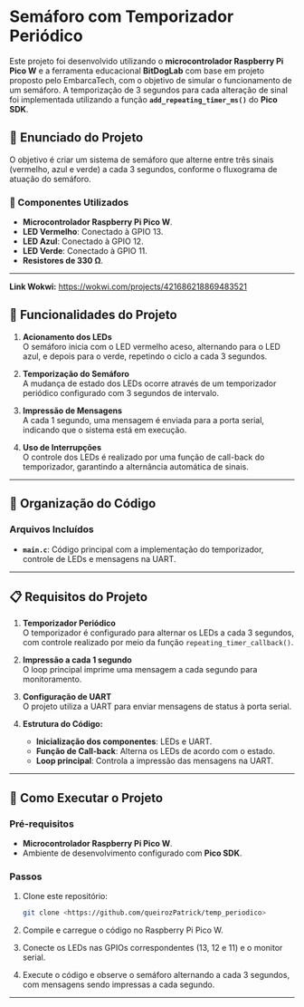 # Semáforo com Temporizador Periódico

Este projeto foi desenvolvido utilizando o **microcontrolador Raspberry Pi Pico W** e a ferramenta educacional **BitDogLab** com base em projeto proposto pelo EmbarcaTech, 
com o objetivo de simular o funcionamento de um semáforo.
A temporização de 3 segundos para cada alteração de sinal foi implementada utilizando a função **`add_repeating_timer_ms()`** do **Pico SDK**.

## 📝 Enunciado do Projeto

O objetivo é criar um sistema de semáforo que alterne entre três sinais (vermelho, azul e verde) a cada 3 segundos, conforme o fluxograma de atuação do semáforo.

### 🔧 Componentes Utilizados
- **Microcontrolador Raspberry Pi Pico W**.
- **LED Vermelho**: Conectado à GPIO 13.
- **LED Azul**: Conectado à GPIO 12.
- **LED Verde**: Conectado à GPIO 11.
- **Resistores de 330 Ω**.

---
**Link Wokwi:**
<https://wokwi.com/projects/421686218869483521>

## 🎯 Funcionalidades do Projeto

1. **Acionamento dos LEDs**  
   O semáforo inicia com o LED vermelho aceso, alternando para o LED azul, e depois para o verde, repetindo o ciclo a cada 3 segundos.

2. **Temporização do Semáforo**  
   A mudança de estado dos LEDs ocorre através de um temporizador periódico configurado com 3 segundos de intervalo.

3. **Impressão de Mensagens**  
   A cada 1 segundo, uma mensagem é enviada para a porta serial, indicando que o sistema está em execução.

4. **Uso de Interrupções**  
   O controle dos LEDs é realizado por uma função de call-back do temporizador, garantindo a alternância automática de sinais.

---

## 📂 Organização do Código

### Arquivos Incluídos
- **`main.c`**: Código principal com a implementação do temporizador, controle de LEDs e mensagens na UART.

---

## 📋 Requisitos do Projeto

1. **Temporizador Periódico**  
   O temporizador é configurado para alternar os LEDs a cada 3 segundos, com controle realizado por meio da função `repeating_timer_callback()`.

2. **Impressão a cada 1 segundo**  
   O loop principal imprime uma mensagem a cada segundo para monitoramento.

3. **Configuração de UART**  
   O projeto utiliza a UART para enviar mensagens de status à porta serial.

4. **Estrutura do Código:**
   - **Inicialização dos componentes**: LEDs e UART.
   - **Função de Call-back**: Alterna os LEDs de acordo com o estado.
   - **Loop principal**: Controla a impressão das mensagens na UART.

---

## 🚀 Como Executar o Projeto

### Pré-requisitos
- **Microcontrolador Raspberry Pi Pico W**.
- Ambiente de desenvolvimento configurado com **Pico SDK**.

### Passos
1. Clone este repositório:
   ```bash
   git clone <https://github.com/queirozPatrick/temp_periodico>
   ```

2. Compile e carregue o código no Raspberry Pi Pico W.

3. Conecte os LEDs nas GPIOs correspondentes (13, 12 e 11) e o monitor serial.

4. Execute o código e observe o semáforo alternando a cada 3 segundos, com mensagens sendo impressas a cada segundo.

---
